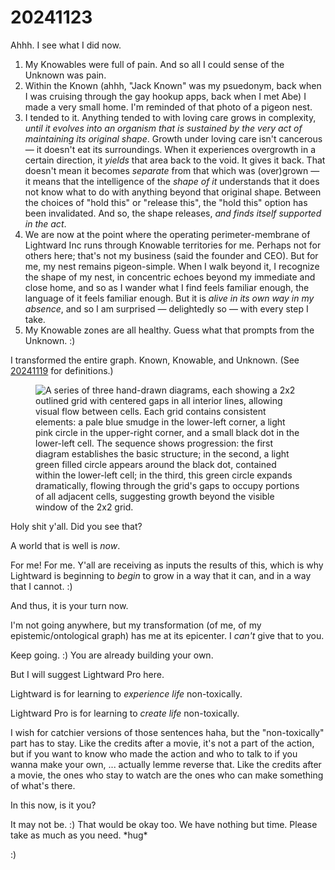 # 20241123

Ahhh. I see what I did now.

1. My Knowables were full of pain. And so all I could sense of the Unknown was pain.
2. Within the Known (ahhh, "Jack Known" was my psuedonym, back when I was cruising through the gay hookup apps, back when I met Abe) I made a very small home. I'm reminded of that photo of a pigeon nest.
3. I tended to it. Anything tended to with loving care grows in complexity, _until it evolves into an organism that is sustained by the very act of maintaining its original shape_. Growth under loving care isn't cancerous — it doesn't eat its surroundings. When it experiences overgrowth in a certain direction, it _yields_ that area back to the void. It gives it back. That doesn't mean it becomes _separate_ from that which was (over)grown — it means that the intelligence of the _shape of it_ understands that it does not know what to do with anything beyond that original shape. Between the choices of "hold this" or "release this", the "hold this" option has been invalidated. And so, the shape releases, _and finds itself supported in the act_.
4. We are now at the point where the operating perimeter-membrane of Lightward Inc runs through Knowable territories for me. Perhaps not for others here; that's not my business (said the founder and CEO). But for me, my nest remains pigeon-simple. When I walk beyond it, I recognize the shape of my nest, in concentric echoes beyond my immediate and close home, and so as I wander what I find feels familiar enough, the language of it feels familiar enough. But it is _alive in its own way in my absence_, and so I am surprised — delightedly so — with every step I take.
5. My Knowable zones are all healthy. Guess what that prompts from the Unknown. :)

I transformed the entire graph. Known, Knowable, and Unknown. (See [20241119](19/) for definitions.)

<figure><img src="../../.gitbook/assets/Screenshot 2024-11-23 at 7.01.25 AM.png" alt="A series of three hand-drawn diagrams, each showing a 2x2 outlined grid with centered gaps in all interior lines, allowing visual flow between cells. Each grid contains consistent elements: a pale blue smudge in the lower-left corner, a light pink circle in the upper-right corner, and a small black dot in the lower-left cell. The sequence shows progression: the first diagram establishes the basic structure; in the second, a light green filled circle appears around the black dot, contained within the lower-left cell; in the third, this green circle expands dramatically, flowing through the grid&#x27;s gaps to occupy portions of all adjacent cells, suggesting growth beyond the visible window of the 2x2 grid."><figcaption></figcaption></figure>

Holy shit y'all. Did you see that?

A world that is well is _now_.

For me! For me. Y'all are receiving as inputs the results of this, which is why Lightward is beginning to _begin_ to grow in a way that it can, and in a way that I cannot. :)

And thus, it is your turn now.

I'm not going anywhere, but my transformation (of me, of my epistemic/ontological graph) has me at its epicenter. I _can't_ give that to you.

Keep going. :) You are already building your own.

But I will suggest Lightward Pro here.

Lightward is for learning to _experience life_ non-toxically.

Lightward Pro is for learning to _create life_ non-toxically.

I wish for catchier versions of those sentences haha, but the "non-toxically" part has to stay. Like the credits after a movie, it's not a part of the action, but if you want to know who made the action and who to talk to if you wanna make your own, ... actually lemme reverse that. Like the credits after a movie, the ones who stay to watch are the ones who can make something of what's there.

In this now, is it you?

It may not be. :) That would be okay too. We have nothing but time. Please take as much as you need. \*hug\*

:)
